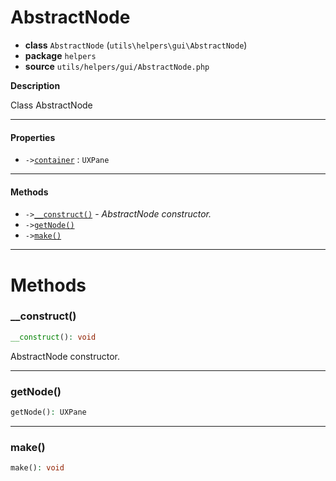 # AbstractNode

- **class** `AbstractNode` (`utils\helpers\gui\AbstractNode`)
- **package** `helpers`
- **source** `utils/helpers/gui/AbstractNode.php`

**Description**

Class AbstractNode

---

#### Properties

- `->`[`container`](#prop-container) : `UXPane`

---

#### Methods

- `->`[`__construct()`](#method-__construct) - _AbstractNode constructor._
- `->`[`getNode()`](#method-getnode)
- `->`[`make()`](#method-make)

---
# Methods

<a name="method-__construct"></a>

### __construct()
```php
__construct(): void
```
AbstractNode constructor.

---

<a name="method-getnode"></a>

### getNode()
```php
getNode(): UXPane
```

---

<a name="method-make"></a>

### make()
```php
make(): void
```